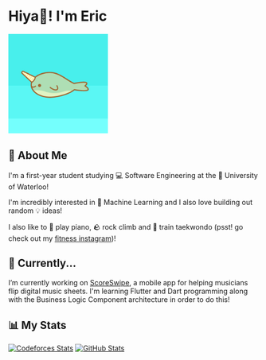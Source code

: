 # Hiya👋! I'm Eric
<img width="200" height="200" object-fit="none" src="https://github.com/16BitNarwhal/16BitNarwhal/blob/main/narhwal.gif"/>

## 📖 About Me
I'm a first-year student studying 💻 Software Engineering at the 🏫 University of Waterloo! 

I'm incredibly interested in 🤖 Machine Learning and I also love building out random 💡 ideas!

I also like to 🎹 play piano, 🪨 rock climb and 🥋 train taekwondo (psst! go check out my [fitness instagram](https://www.instagram.com/16fitnarwhal/))!

## 🌱 Currently...
I’m currently working on [ScoreSwipe](https://github.com/16BitNarwhal/ScoreSwipe), a mobile app for helping musicians flip digital music sheets. I'm learning Flutter and Dart programming along with the Business Logic Component architecture in order to do this!

## 📊 My Stats
[![Codeforces Stats](https://codeforces-readme-stats.vercel.app/api/card?username=16bitnarwhal)](https://codeforces.com/profile/16bitnarwhal)
[![GitHub Stats](https://github-readme-stats.vercel.app/api?username=16BitNarwhal&show_icons=true&theme=dark)](https://github.com/16BitNarwhal)
